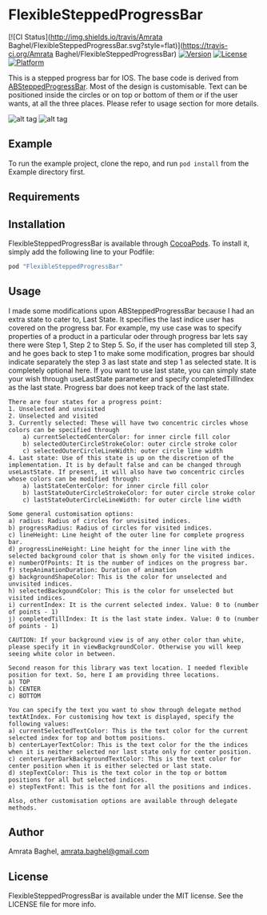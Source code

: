 # FlexibleSteppedProgressBar

[![CI Status](http://img.shields.io/travis/Amrata Baghel/FlexibleSteppedProgressBar.svg?style=flat)](https://travis-ci.org/Amrata Baghel/FlexibleSteppedProgressBar)
[![Version](https://img.shields.io/cocoapods/v/FlexibleSteppedProgressBar.svg?style=flat)](http://cocoapods.org/pods/FlexibleSteppedProgressBar)
[![License](https://img.shields.io/cocoapods/l/FlexibleSteppedProgressBar.svg?style=flat)](http://cocoapods.org/pods/FlexibleSteppedProgressBar)
[![Platform](https://img.shields.io/cocoapods/p/FlexibleSteppedProgressBar.svg?style=flat)](http://cocoapods.org/pods/FlexibleSteppedProgressBar)

This is a stepped progress bar for IOS. The base code is derived from [ABSteppedProgressBar](https://github.com/antoninbiret/ABSteppedProgressBar). Most of the design is customisable. Text can be positioned inside the circles or on top or bottom of them or if the user wants, at all the three places. Please refer to usage section for more details.

![alt tag](https://github.com/amratab/FlexibleSteppedProgressBar/blob/master/FlexibleGreenThemeDemo.gif)
![alt tag](https://github.com/amratab/FlexibleSteppedProgressBar/blob/master/FlexibleYelloThemeBarDemo.gif)


## Example

To run the example project, clone the repo, and run `pod install` from the Example directory first.

## Requirements

## Installation

FlexibleSteppedProgressBar is available through [CocoaPods](http://cocoapods.org). To install
it, simply add the following line to your Podfile:

```ruby
pod "FlexibleSteppedProgressBar"
```
## Usage
I made some modifications upon ABSteppedProgressBar because I had an extra state to cater to, Last State. It specifies the last indice user has covered on the progress bar. For example, my use case was to specify properties of a product in a particular oder through progress bar lets say there were Step 1, Step 2 to Step 5. So, if the user has completed till step 3, and he goes back to step 1 to make some modification, progres bar should indicate separately the step 3 as last state and step 1 as selected state. It is completely optional here. If you want to use last state, you can simply state your wish through useLastState parameter and specify completedTillIndex as the last state. Progress bar does not keep track of the last state. 

    There are four states for a progress point:
    1. Unselected and unvisited
    2. Unselected and visited
    3. Currently selected: These will have two concentric circles whose colors can be specified through 
        a) currentSelectedCenterColor: for inner circle fill color
        b) selectedOuterCircleStrokeColor: outer circle stroke color
        c) selectedOuterCircleLineWidth: outer circle line width
    4. Last state: Use of this state is up on the discretion of the implementation. It is by default false and can be changed through useLastState. If present, it will also have two concentric circles whose colors can be modified through:
        a) lastStateCenterColor: for inner circle fill color
        b) lastStateOuterCircleStrokeColor: for outer circle stroke color
        c) lastStateOuterCircleLineWidth: for outer circle line width

    Some general customisation options: 
    a) radius: Radius of circles for unvisited indices.
    b) progressRadius: Radius of circles for visited indices.
    c) lineHeight: Line height of the outer line for complete progress bar.
    d) progressLineHeight: Line height for the inner line with the selected background color that is shown only for the visited indices.
    e) numberOfPoints: It is the number of indices on the progress bar.
    f) stepAnimationDuration: Duration of animation
    g) backgroundShapeColor: This is the color for unselected and unvisited indices.
    h) selectedBackgoundColor: This is the color for unselected but visited indices.
    i) currentIndex: It is the current selected index. Value: 0 to (number of points - 1)
    j) completedTillIndex: It is the last state index. Value: 0 to (number of points - 1)

    CAUTION: If your background view is of any other color than white, please specify it in viewBackgroundColor. Otherwise you will keep seeing white color in between.

    Second reason for this library was text location. I needed flexible position for text. So, here I am providing three locations. 
    a) TOP
    b) CENTER
    c) BOTTOM

    You can specify the text you want to show through delegate method textAtIndex. For customising how text is displayed, specify the following values:
    a) currentSelectedTextColor: This is the text color for the current selected index for top and bottom positions.
    b) centerLayerTextColor: This is the text color for the the indices when it is neither selected nor last state only for center position.
    c) centerLayerDarkBackgroundTextColor: This is the text color for center position when it is either selected or last state.
    d) stepTextColor: This is the text color in the top or bottom positions for all but selected indices.
    e) stepTextFont: This is the font for all the positions and indices.
    
    Also, other customisation options are available through delegate methods.
    
## Author

Amrata Baghel, amrata.baghel@gmail.com

## License

FlexibleSteppedProgressBar is available under the MIT license. See the LICENSE file for more info.
